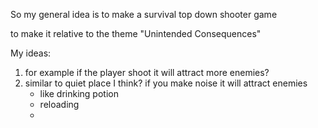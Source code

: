 So my general idea is to make a survival top down shooter game

to make it relative to the theme "Unintended Consequences"

My ideas:
1. for example if the player shoot it will attract more enemies?
2. similar to quiet place I think? if you make noise it will attract enemies
   - like drinking potion
   - reloading
   - 
